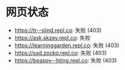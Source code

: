 # 网页状态
- https://tr--slind.repl.co: 失败 (403)
- https://ask.skzey.repl.co: 失败
- https://learninggarden.repl.co: 失败 (403)
- https://ssd.zockq.repl.co: 失败 (403)
- https://beaspy--hting.repl.co: 失败 (403)
